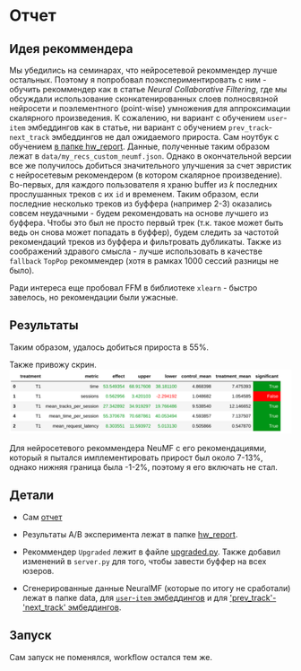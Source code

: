 # Отчет

## Идея рекоммендера

Мы убедились на семинарах, что нейросетевой рекоммендер лучше остальных. Поэтому я попробовал поэкспериментировать с ним - обучить рекоммендер как в статье *Neural Collaborative Filtering*, где мы обсуждали использование сконкатенированных слоев полносвязной нейросети и поэлементного (point-wise) умножения для аппроксимации скалярного произведения. К сожалению, ни вариант с обучением `user`-`item` эмбеддингов как в статье, ни вариант с обучением `prev_track`-`next_track` эмбеддингов не дал ожидаемого прироста. Сам ноутбук с обучением [в папке hw_report](https://github.com/inspired99/vk-recsys-itmo-spring-2023/blob/my-recommender/hw_report/MyRecommender.ipynb). Данные, полученные таким образом лежат в `data/my_recs_custom_neumf.json`. Однако в окончательной версии все же получилось добиться значительного улучшения за счет эвристик с нейросетевым рекомендером (в котором скалярное произведение). Во-первых, для каждого пользователя я храню buffer из $k$ последних прослушанных треков с их `id` и временем. Таким образом, если последние несколько треков из буффера (например 2-3) оказались совсем неудачными - будем рекомендовать на основе лучшего из буффера. Чтобы это был не просто первый трек (т.к. такое может быть ведь он снова может попадать в буффер), будем следить за частотой рекомендаций треков из буффера и фильтровать дубликаты. Также из соображений здравого смысла - лучше использовать в качестве `fallback` `TopPop` рекоммендер (хотя в рамках 1000 сессий разницы не было).

Ради интереса еще пробовал FFM в библиотеке `xlearn` - быстро завелось, но рекомендации были ужасные.

## Результаты 

Таким образом, удалось добиться прироста в 55%. 

Также привожу скрин. ![](https://github.com/inspired99/vk-recsys-itmo-spring-2023/blob/my-recommender/hw_report/a_b_test.png) 

Для нейросетевого рекоммендера NeuMF с его рекомендациями, который я пытался имплементировать прирост был около 7-13%, однако нижняя граница была -1-2%, поэтому я его включать не стал. 

## Детали 

* Сам [отчет](https://github.com/inspired99/vk-recsys-itmo-spring-2023/tree/my-recommender/hw_report)

* Результаты A/B эксперимента лежат в папке [hw_report](https://github.com/inspired99/vk-recsys-itmo-spring-2023/blob/my-recommender/hw_report/results_a_b.ipynb). 

* Рекоммендер `Upgraded` лежит в файле [upgraded.py](https://github.com/inspired99/vk-recsys-itmo-spring-2023/blob/my-recommender/botify/botify/recommenders/ugraded.py). Также добавил изменений в `server.py` для того, чтобы завести буффер на всех юзеров.

* Сгенерированные данные NeuralMF (которые по итогу не сработали) лежат в папке data, для [`user`-`item` эмбеддингов](https://github.com/inspired99/vk-recsys-itmo-spring-2023/blob/my-recommender/botify/data/my_recs_custom_neumf1.0.json) и для ['prev_track'-'next_track' эмбеддингов](https://github.com/inspired99/vk-recsys-itmo-spring-2023/blob/my-recommender/botify/data/my_recs_custom_neumf1.0.json).


## Запуск

Сам запуск не поменялся, workflow остался тем же.
